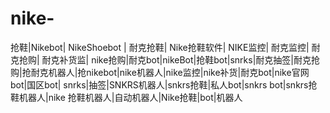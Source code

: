 # nike-
抢鞋|Nikebot| NikeShoebot | 耐克抢鞋| Nike抢鞋软件| NIKE监控| 耐克监控| 耐克抢购| 耐克补货监| nike抢购|耐克bot|nikeBot|抢鞋bot|snrks|耐克抽签|耐克抢购|抢耐克机器人|抢nikebot|nike机器人|nike监控|nike补货|耐克bot|nike官网 bot|国区bot| snrks|抽签|SNKRS机器人|snkrs抢鞋|私人bot|snkrs bot|snkrs抢鞋机器人|nike 抢鞋机器人|自动机器人|Nike抢鞋|bot|机器人
